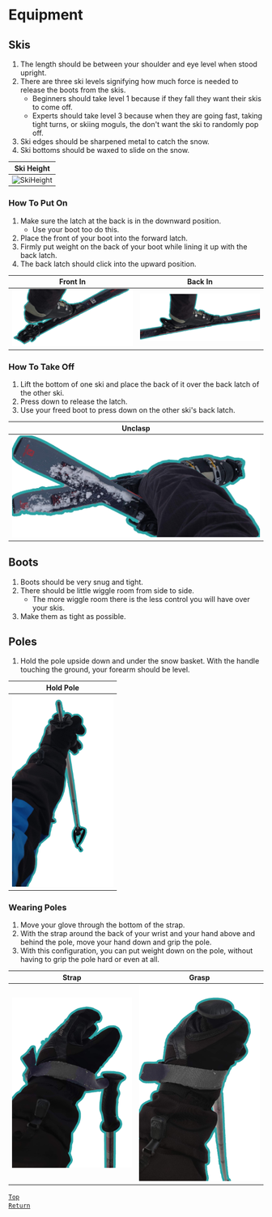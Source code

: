 # Equipment
## Skis
1. The length should be between your shoulder and eye level when stood upright.
2. There are three ski levels signifying how much force is needed to release the boots from the skis.
    * Beginners should take level 1 because if they fall they want their skis to come off.
    * Experts should take level 3 because when they are going fast, taking tight turns, or skiing moguls, the don't want the ski to randomly pop off.
3. Ski edges should be sharpened metal to catch the snow.
4. Ski bottoms should be waxed to slide on the snow.

| Ski Height |
| --- |
| <img src="../Images/SkiHeight.png" alt="SkiHeight" width="200"/> |

### How To Put On
1. Make sure the latch at the back is in the downward position.
    * Use your boot too do this.
2. Place the front of your boot into the forward latch.
3. Firmly put weight on the back of your boot while lining it up with the back latch.
4. The back latch should click into the upward position.

| Front In | Back In |
| --- | --- |
| <img src="../Images/FrontIn.png" alt="Front In" width="600"/> | <img src="../Images/BackIn.png" alt="Back In" width="600"/> |

### How To Take Off
1. Lift the bottom of one ski and place the back of it over the back latch of the other ski.
2. Press down to release the latch.
3. Use your freed boot to press down on the other ski's back latch.

| Unclasp |
| --- |
| <img src="../Images/Unclasp.png" alt="Unclasp" width="600"/> |

## Boots
1. Boots should be very snug and tight.
2. There should be little wiggle room from side to side.
    * The more wiggle room there is the less control you will have over your skis.
3. Make them as tight as possible.

## Poles
1. Hold the pole upside down and under the snow basket. With the handle touching the ground, your forearm should be level.

| Hold Pole |
| --- |
| <img src="../Images/HoldPole.png" alt="HoldPole" width="200"/> |

### Wearing Poles
1. Move your glove through the bottom of the strap.
2. With the strap around the back of your wrist and your hand above and behind the pole, move your hand down and grip the pole.
3. With this configuration, you can put weight down on the pole, without having to grip the pole hard or even at all.

| Strap | Grasp |
| --- | --- |
| <img src="../Images/Strap.png" alt="Strap" width="600"/> | <img src="../Images/Grasp.png" alt="Grasp" width="600"/> |

[`Top`](#equipment)  
[`Return`](../README.md#floridian-guide-to-skiing)